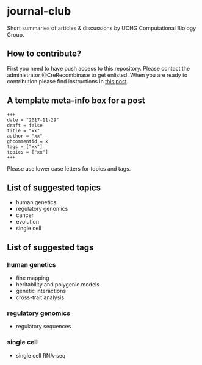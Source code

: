 # journal-club
Short summaries of articles & discussions by UCHG Computational Biology Group.

## How to contribute?

First you need to have push access to this repository. Please contact the administrator 
@CreRecombinase to get enlisted. When you are ready to contribution please find instructions in
[this post](https://xinhe-lab.github.io/journal-club/20171129-uchg-compbio-jc/).

## A template meta-info box for a post

```
+++
date = "2017-11-29"
draft = false
title = "xx"
author = "xx"
ghcommentid = x
tags = ["xx"]
topics = ["xx"]
+++
```

Please use lower case letters for topics and tags.

## List of suggested topics

- human genetics
- regulatory genomics
- cancer
- evolution
- single cell

## List of suggested tags

### human genetics
- fine mapping
- heritability and polygenic models
- genetic interactions
- cross-trait analysis

### regulatory genomics
- regulatory sequences

### single cell
- single cell RNA-seq
